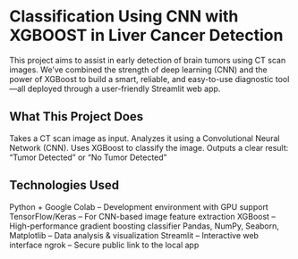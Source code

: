 # Classification Using CNN with XGBOOST in Liver Cancer Detection       

This project aims to assist in early detection of brain tumors using CT scan images. We’ve combined the strength of deep learning (CNN) and the power of XGBoost to build a smart, reliable, and easy-to-use diagnostic tool—all deployed through a user-friendly Streamlit web app.

## What This Project Does
Takes a CT scan image as input.
Analyzes it using a Convolutional Neural Network (CNN).
Uses XGBoost to classify the image.
Outputs a clear result:
  “Tumor Detected” or “No Tumor Detected”

## Technologies Used
Python + Google Colab – Development environment with GPU support
TensorFlow/Keras – For CNN-based image feature extraction
XGBoost – High-performance gradient boosting classifier
Pandas, NumPy, Seaborn, Matplotlib – Data analysis & visualization
Streamlit – Interactive web interface
ngrok – Secure public link to the local app

